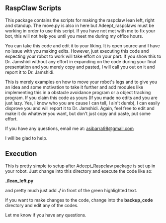 ## RaspClaw Scripts
This package contains the scripts for making the raspclaw lean left, right and standup. The move.py is also in here but Adeept_raspclaws must be working in order to use this script. If you have not met with me to fix your bot, this will not help you until you meet me during my office hours.

You can take this code and edit it to your liking. It is open source and I have no issue with you making edits. However, just executing this code and expecting your robot to work will take effort on your part. If you show this to Dr. Jamshidi without any effort in expanding on the code during your final presentation and you merely copy and pasted, I will call you out on it and report it to Dr. Jamshidi.

This is merely examples on how to move your robot's legs and to give you an idea and some motivation to take it further and add modules like implementing this in a obstacle avoidance program or a object tracking program. If you claim this code as yours (If you made no edits and you are just lazy. Yes, I know who you are cause I can tell, I ain't dumb), I can easily disprove you and will report it to Dr. Jamshidi. Again, feel free to edit and make it do whatever you want, but don't just copy and paste, put some effort.

If you have any questions, email me at: asibarra98@gmail.com

I will be glad to help.

## Execution
This is pretty simple to setup after Adeept_Raspclaw package is set up in your robot. Just change into this directory and execute the code like so:

__./lean_left.py__

and pretty much just add __./__ in front of the green highlighted text.

If you want to make changes to the code, change into the __backup_code__ directory and edit any of the codes. 

Let me know if you have any questions.
